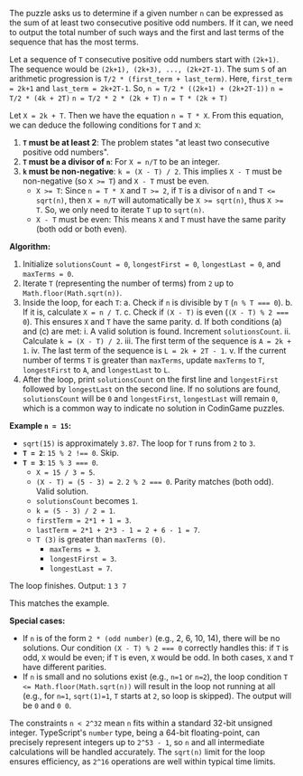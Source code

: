 The puzzle asks us to determine if a given number `n` can be expressed as the sum of at least two consecutive positive odd numbers. If it can, we need to output the total number of such ways and the first and last terms of the sequence that has the most terms.

Let a sequence of `T` consecutive positive odd numbers start with `(2k+1)`. The sequence would be `(2k+1), (2k+3), ..., (2k+2T-1)`.
The sum `S` of an arithmetic progression is `T/2 * (first_term + last_term)`.
Here, `first_term = 2k+1` and `last_term = 2k+2T-1`.
So, `n = T/2 * ((2k+1) + (2k+2T-1))`
`n = T/2 * (4k + 2T)`
`n = T/2 * 2 * (2k + T)`
`n = T * (2k + T)`

Let `X = 2k + T`. Then we have the equation `n = T * X`.
From this equation, we can deduce the following conditions for `T` and `X`:
1.  **`T` must be at least 2**: The problem states "at least two consecutive positive odd numbers".
2.  **`T` must be a divisor of `n`**: For `X = n/T` to be an integer.
3.  **`k` must be non-negative**: `k = (X - T) / 2`. This implies `X - T` must be non-negative (so `X >= T`) and `X - T` must be even.
    *   `X >= T`: Since `n = T * X` and `T >= 2`, if `T` is a divisor of `n` and `T <= sqrt(n)`, then `X = n/T` will automatically be `X >= sqrt(n)`, thus `X >= T`. So, we only need to iterate `T` up to `sqrt(n)`.
    *   `X - T` must be even: This means `X` and `T` must have the same parity (both odd or both even).

**Algorithm:**

1.  Initialize `solutionsCount = 0`, `longestFirst = 0`, `longestLast = 0`, and `maxTerms = 0`.
2.  Iterate `T` (representing the number of terms) from `2` up to `Math.floor(Math.sqrt(n))`.
3.  Inside the loop, for each `T`:
    a.  Check if `n` is divisible by `T` (`n % T === 0`).
    b.  If it is, calculate `X = n / T`.
    c.  Check if `(X - T)` is even (`(X - T) % 2 === 0`). This ensures `X` and `T` have the same parity.
    d.  If both conditions (a) and (c) are met:
        i.   A valid solution is found. Increment `solutionsCount`.
        ii.  Calculate `k = (X - T) / 2`.
        iii. The first term of the sequence is `A = 2k + 1`.
        iv.  The last term of the sequence is `L = 2k + 2T - 1`.
        v.   If the current number of terms `T` is greater than `maxTerms`, update `maxTerms` to `T`, `longestFirst` to `A`, and `longestLast` to `L`.
4.  After the loop, print `solutionsCount` on the first line and `longestFirst` followed by `longestLast` on the second line. If no solutions are found, `solutionsCount` will be `0` and `longestFirst`, `longestLast` will remain `0`, which is a common way to indicate no solution in CodinGame puzzles.

**Example `n = 15`:**
-   `sqrt(15)` is approximately `3.87`. The loop for `T` runs from `2` to `3`.
-   **`T = 2`**: `15 % 2 !== 0`. Skip.
-   **`T = 3`**: `15 % 3 === 0`.
    -   `X = 15 / 3 = 5`.
    -   `(X - T) = (5 - 3) = 2`. `2 % 2 === 0`. Parity matches (both odd). Valid solution.
    -   `solutionsCount` becomes `1`.
    -   `k = (5 - 3) / 2 = 1`.
    -   `firstTerm = 2*1 + 1 = 3`.
    -   `lastTerm = 2*1 + 2*3 - 1 = 2 + 6 - 1 = 7`.
    -   `T (3)` is greater than `maxTerms (0)`.
        -   `maxTerms = 3`.
        -   `longestFirst = 3`.
        -   `longestLast = 7`.

The loop finishes.
Output:
`1`
`3 7`

This matches the example.

**Special cases:**
-   If `n` is of the form `2 * (odd number)` (e.g., 2, 6, 10, 14), there will be no solutions. Our condition `(X - T) % 2 === 0` correctly handles this: if `T` is odd, `X` would be even; if `T` is even, `X` would be odd. In both cases, `X` and `T` have different parities.
-   If `n` is small and no solutions exist (e.g., `n=1` or `n=2`), the loop condition `T <= Math.floor(Math.sqrt(n))` will result in the loop not running at all (e.g., for `n=1`, `sqrt(1)=1`, `T` starts at `2`, so loop is skipped). The output will be `0` and `0 0`.

The constraints `n < 2^32` mean `n` fits within a standard 32-bit unsigned integer. TypeScript's `number` type, being a 64-bit floating-point, can precisely represent integers up to `2^53 - 1`, so `n` and all intermediate calculations will be handled accurately. The `sqrt(n)` limit for the loop ensures efficiency, as `2^16` operations are well within typical time limits.